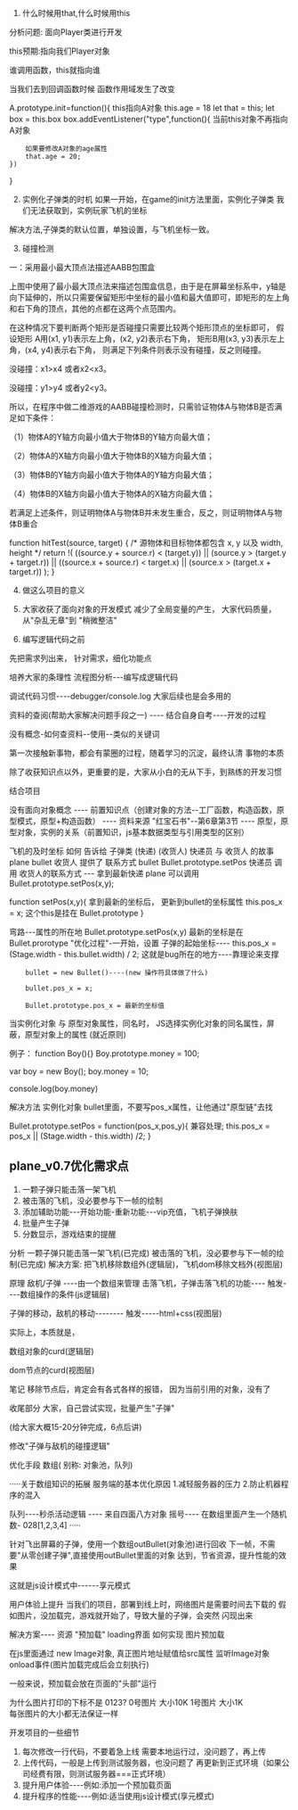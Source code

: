 1. 什么时候用that,什么时候用this

分析问题:
面向Player类进行开发

this预期:指向我们Player对象

谁调用函数，this就指向谁

当我们去到回调函数时候
函数作用域发生了改变

A.prototype.init=function(){
	this指向A对象
	this.age = 18
	let that = this;
	let box = this.box
	box.addEventListener("type",function(){
		当前this对象不再指向A对象
		
		如果要修改A对象的age属性
		that.age = 20;
	})
	
}

2. 实例化子弹类的时机
如果一开始，在game的init方法里面，实例化子弹类
我们无法获取到，实例玩家飞机的坐标

解决方法,子弹类的默认位置，单独设置，与飞机坐标一致。

3. 碰撞检测

一：采用最小最大顶点法描述AABB包围盒

上图中使用了最小最大顶点法来描述包围盒信息，由于是在屏幕坐标系中，y轴是向下延伸的，所以只需要保留矩形中坐标的最小值和最大值即可，即矩形的左上角和右下角的顶点，其他的点都在这两个点范围内。

在这种情况下要判断两个矩形是否碰撞只需要比较两个矩形顶点的坐标即可，
假设矩形 A用(x1, y1)表示左上角，(x2, y2)表示右下角，
矩形B用(x3, y3)表示左上角，(x4, y4)表示右下角，
则满足下列条件则表示没有碰撞，反之则碰撞。

没碰撞：x1>x4 或者x2<x3。

没碰撞：y1>y4 或者y2<y3。

所以，在程序中做二维游戏的AABB碰撞检测时，只需验证物体A与物体B是否满足如下条件：

（1）物体A的Y轴方向最小值大于物体B的Y轴方向最大值；
					
（2）物体A的X轴方向最小值大于物体B的X轴方向最大值；

（3）物体B的Y轴方向最小值大于物体A的Y轴方向最大值；

（4）物体B的X轴方向最小值大于物体A的X轴方向最大值；

若满足上述条件，则证明物体A与物体B并未发生重合，反之，则证明物体A与物体B重合

function hitTest(source, target) { 
	/* 源物体和目标物体都包含 x, y 以及 width, height */
	return !(
	((source.y + source.r) < (target.y)) 
	|| 
	(source.y > (target.y + target.r)) 
	|| 
	((source.x + source.r) < target.x) 
	|| 
	(source.x > (target.x + target.r))
	);
}

4. 做这么项目的意义

1. 大家收获了面向对象的开发模式
   减少了全局变量的产生，
   大家代码质量，从"杂乱无章"到 "稍微整洁"

2. 编写逻辑代码之前

先把需求列出来，
针对需求，细化功能点

培养大家的条理性
流程图分析---编写成逻辑代码

调试代码习惯----debugger/console.log 大家后续也是会多用的

资料的查阅(帮助大家解决问题手段之一) ---- 结合自身自考----开发的过程

没有概念-如何查资料--使用--类似的关键词

第一次接触新事物，都会有蒙圈的过程，随着学习的沉淀，最终认清
事物的本质

除了收获知识点以外，更重要的是，大家从小白的无从下手，到熟练的开发习惯

结合项目

没有面向对象概念 
---- 前置知识点（创建对象的方法--工厂函数，构造函数，原型模式，原型+构造函数）
---- 资料来源 "红宝石书"--第6章第3节
---- 原型，原型对象，实例的关系（前置知识，js基本数据类型与引用类型的区别）

飞机的及时坐标 如何 告诉给 子弹类
(快递)                  (收货人)
快递员 与 收货人 的故事
plane    bullet
收货人 提供了 联系方式
bullet       Bullet.prototype.setPos 
快递员 调用 收货人的联系方式 --- 拿到最新快递
plane 可以调用 Bullet.prototype.setPos(x,y); 

function setPos(x,y){
	拿到最新的坐标后，
	更新到bullet的坐标属性
	this.pos_x = x;
	这个this是挂在 Bullet.prototype
}

弯路---属性的所在地
	Bullet.prototype.setPos(x,y)
	最新的坐标是在Bullet.prorotype
"优化过程"-一开始，设置 子弹的起始坐标----
		this.pos_x = (Stage.width - this.bullet.width) / 2;
这就是bug所在的地方----靠理论来支撑
		
		bullet = new Bullet()----(new 操作符具体做了什么)
		
		bullet.pos_x = x;
		
		Bullet.prototype.pos_x = 最新的坐标值

当实例化对象 与 原型对象属性，同名时，
JS选择实例化对象的同名属性，屏蔽，原型对象上的属性 (就近原则)

例子： 
function Boy(){}
Boy.prototype.money = 100;

var boy = new Boy();
boy.money = 10;

console.log(boy.money)  

解决方法
实例化对象
bullet里面，不要写pos_x属性，让他通过"原型链"去找

Bullet.prototype.setPos = function(pos_x,pos_y){
	兼容处理;
	this.pos_x = pos_x || (Stage.width - this.width) /2;
}

## plane_v0.7优化需求点

1. 一颗子弹只能击落一架飞机
2. 被击落的飞机，没必要参与下一帧的绘制
3. 添加辅助功能---开始功能-重新功能---vip充值，飞机子弹换肤
4. 批量产生子弹
5. 分数显示，游戏结束的提醒

分析
一颗子弹只能击落一架飞机(已完成)
被击落的飞机，没必要参与下一帧的绘制(已完成)
解决方案:  把飞机移除数组外(逻辑层)，飞机dom移除文档外(视图层)

原理
敌机/子弹 ----由一个数组来管理
击落飞机，子弹击落飞机的功能---- 触发----数组操作的条件(js逻辑层)

子弹的移动，敌机的移动--------  触发-----html+css(视图层)

实际上，本质就是，

数组对象的curd(逻辑层)

dom节点的curd(视图层)

笔记
移除节点后，肯定会有各式各样的报错，
因为当前引用的对象，没有了



收尾部分
大家，自己尝试实现，批量产生"子弹"

(给大家大概15-20分钟完成，6点后讲)

修改"子弹与敌机的碰撞逻辑"


优化手段
数组( 别称: 对象池，队列)

·····关于数组知识的拓展
服务端的基本优化原因
1.减轻服务器的压力 2.防止机器程序的混入 

队列----秒杀活动逻辑  ---- 来自四面八方对象
摇号---- 在数组里面产生一个随机数- 028[1,2,3,4]
·····

针对飞出屏幕的子弹，使用一个数组outBullet(对象池)进行回收
下一帧，不需要"从零创建子弹",直接使用outBullet里面的对象
达到，节省资源，提升性能的效果

这就是js设计模式中------享元模式


用户体验上提升
当我们的项目，部署到线上时，网络图片是需要时间去下载的
假如图片，没加载完，游戏就开始了，导致大量的子弹，会突然
闪现出来

解决方案---- 资源 "预加载" loading界面
如何实现 图片预加载

在js里面通过 new Image对象, 真正图片地址赋值给src属性
监听Image对象 onload事件(图片加载完成后会立刻执行)

一般来说，预加载会放在页面的"头部"运行

为什么图片打印的下标不是
0123?
0号图片 大小10K
1号图片 大小1K  
每张图片的大小都无法保证一样

开发项目的一些细节
1. 每次修改一行代码，不要着急上线
   需要本地运行过，没问题了，再上传
2. 上传代码，一般是上传到测试服务器，也没问题了
   再更新到正式环境（如果公司经费有限，则测试服务器===正式环境）
3. 提升用户体验----例如:添加一个预加载页面
4. 提升程序的性能----例如:适当使用js设计模式(享元模式)


